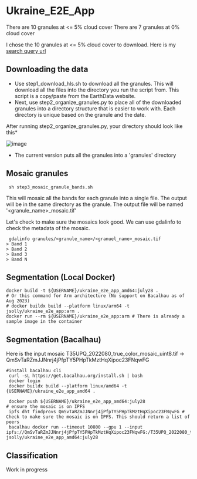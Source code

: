 # Ukraine_E2E_App

There are 10 granules at <= 5% cloud cover
There are 7 granules at 0% cloud cover

I chose the 10 granules at <= 5% cloud cover to download. Here is my [search query url](https://search.earthdata.nasa.gov/search/granules?p=C2021957295-LPCLOUD&pg[0][v]=f&pg[0][cc][max]=5&pg[0][gsk]=start_date&q=hls&sb[0]=27.59326%2C48.93109%2C29.06104%2C49.37046&qt=2022-03-01T00%3A00%3A00.000Z%2C2022-04-15T23%3A59%3A59.999Z&tl=1681489962!3!!&lat=49.02099609375&long=26.26171875&zoom=7)

## Downloading the data

- Use step1_download_hls.sh to download all the granules. This will download all the files into the directory you run the script from. This script is a copy/paste from the EarthData website.
- Next, use step2_organize_granules.py to place all of the downloaded granules into a directory structure that is easier to work with. Each directory is unique based on the granule and the date.

After running step2_organize_granules.py, your directory should look like this\*

![image](https://github.com/easierdata/Ukraine_E2E_App/assets/9572232/be20d152-b9ed-4f21-8251-b71b6f4ce900)

- The current version puts all the granules into a 'granules' directory

## Mosaic granules

```shell
 sh step3_mosaic_granule_bands.sh
```

This will mosaic all the bands for each granule into a single file. The output will be in the same directory as the granule. The output file will be named '<granule_name>\_mosaic.tif'

Let's check to make sure the mosaics look good. We can use gdalinfo to check the metadata of the mosaic.

```shell
 gdalinfo granules/<granule_name>/<granuel_name>_mosaic.tif
> Band 1
> Band 2
> Band 3
> Band N
```

## Segmentation (Local Docker)

```shell
docker build -t ${USERNAME}/ukraine_e2e_app_amd64:july28 .
# Or this command for Arm architecture (No support on Bacalhau as of Aug 2023)
# docker buildx build --platform linux/arm64 -t jsolly/ukraine_e2e_app:arm .
docker run --rm ${USERNAME}/ukraine_e2e_app:arm # There is already a sample image in the container
```

## Segmentation (Bacalhau)

Here is the input mosaic
T35UPQ_2022080_true_color_mosaic_uint8.tif -> QmSvTaRZmJJNnrj4jPfpTY5PHpTkMztHqXipoc23FNqwFG

```shell
#install bacalhau cli
 curl -sL https://get.bacalhau.org/install.sh | bash
 docker login
 docker buildx build --platform linux/amd64 -t {USERNAME}/ukraine_e2e_app_amd64 .

 docker push ${USERNAME}/ukraine_e2e_app_amd64:july28
# ensure the mosaic is on IPFS
 ipfs dht findprovs QmSvTaRZmJJNnrj4jPfpTY5PHpTkMztHqXipoc23FNqwFG # Check to make sure the mosaic is on IPFS. This should return a list of peers
 bacalhau docker run --timeout 10800 --gpu 1 --input ipfs://QmSvTaRZmJJNnrj4jPfpTY5PHpTkMztHqXipoc23FNqwFG:/T35UPQ_2022080_true_color_mosaic_uint8.tif jsolly/ukraine_e2e_app_amd64:july28
```

## Classification

Work in progress
